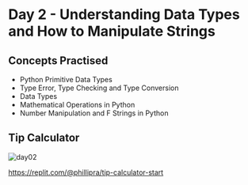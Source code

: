 # Day 2 - Understanding Data Types and How to Manipulate Strings
## Concepts Practised
- Python Primitive Data Types
- Type Error, Type Checking and Type Conversion
- Data Types
- Mathematical Operations in Python
- Number Manipulation and F Strings in Python
## Tip Calculator
![day02](https://user-images.githubusercontent.com/98851253/154178407-2fd555e2-2bdd-4a87-ad03-477e07cb307e.gif)

https://replit.com/@phillipra/tip-calculator-start
